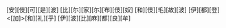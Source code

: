 [安][伎][可][是][波] [比][尓][家][尓][布][伎][奴] [和][伎][毛][故][波] [伊][都][登]<[加]>[和][礼][乎] [伊][波][比][麻][都][良][牟]
